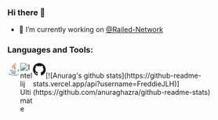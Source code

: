 ### Hi there 👋
- 🔭 I’m currently working on <a href="https://github.com/Railed-Network">@Railed-Network</a>

### Languages and Tools:
<p><a href="https://www.jetbrains.com/idea/" rel="nofollow"><img align="left" alt="Java" width="26px" src="https://raw.githubusercontent.com/github/explore/80688e429a7d4ef2fca1e82350fe8e3517d3494d/topics/java/java.png" style="max-width:100%;"></a>
<a href="https://www.jetbrains.com/idea/" rel="nofollow"><img align="left" alt="Intellij Ultimate " width="26px" src="https://camo.githubusercontent.com/b8734278bf7387d76f0c28891621b3f10cddf3d4/68747470733a2f2f7265736f75726365732e6a6574627261696e732e636f6d2f73746f726167652f70726f64756374732f696e74656c6c696a2d696465612f696d672f6d6574612f696e74656c6c696a2d696465615f6c6f676f5f333030783330302e706e67" data-canonical-src="https://resources.jetbrains.com/storage/products/intellij-idea/img/meta/intellij-idea_logo_300x300.png" style="max-width:100%;"></a>
<a href="https://www.github.com/FreddieJLH"><img align="left" alt="GitHub" width="26px" src="https://raw.githubusercontent.com/github/explore/78df643247d429f6cc873026c0622819ad797942/topics/github/github.png" style="max-width:100%;"></a></p>
<br>
[![Anurag's github stats](https://github-readme-stats.vercel.app/api?username=FreddieJLH)](https://github.com/anuraghazra/github-readme-stats)
